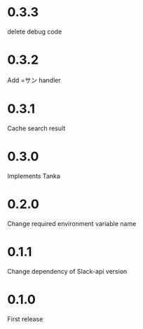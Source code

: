 # 0.3.3

delete debug code

# 0.3.2

Add =サン handler

# 0.3.1

Cache search result

# 0.3.0

Implements Tanka

# 0.2.0

Change required environment variable name

# 0.1.1

Change dependency of Slack-api version

# 0.1.0

First release
